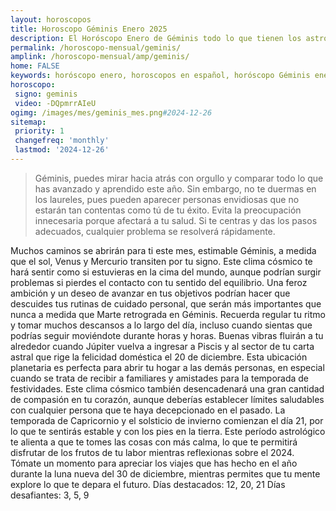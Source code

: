 ```yaml
---
layout: horoscopos
title: Horoscopo Géminis Enero 2025
description: El Horóscopo Enero de Géminis todo lo que tienen los astros preparados para este mes, amor, trabajo, familia. Todo sobre astrologia, tarot, predicciones. Horoscopo gratis en español, predicciones y astrología.
permalink: /horoscopo-mensual/geminis/
amplink: /horoscopo-mensual/amp/geminis/
home: FALSE
keywords: horóscopo enero, horoscopos en español, horóscopo Géminis enero , horóscopo esperanza gracia, horoscop, horóscopos gratis, horoscopo Géminis, Tarot, Astrologia, Zodíaco, Géminis, horoscopo gratis, horoscopo del mes 
horoscopo:
 signo: geminis
 video: -DQpmrrAIeU
ogimg: /images/mes/geminis_mes.png#2024-12-26
sitemap:
 priority: 1
 changefreq: 'monthly'
 lastmod: '2024-12-26'
---
```



 > Géminis, puedes mirar hacia atrás con orgullo y comparar todo lo que has avanzado y aprendido este año. Sin embargo, no te duermas en los laureles, pues pueden aparecer personas envidiosas que no estarán tan contentas como tú de tu éxito. Evita la preocupación innecesaria porque afectará a tu salud. Si te centras y das los pasos adecuados, cualquier problema se resolverá rápidamente.



Muchos caminos se abrirán para ti este mes, estimable Géminis, a medida que el sol, Venus y Mercurio transiten por tu signo. Este clima cósmico te hará sentir como si estuvieras en la cima del mundo, aunque podrían surgir problemas si pierdes el contacto con tu sentido del equilibrio. Una feroz ambición y un deseo de avanzar en tus objetivos podrían hacer que descuides tus rutinas de cuidado personal, que serán más importantes que nunca a medida que Marte retrograda en Géminis. Recuerda regular tu ritmo y tomar muchos descansos a lo largo del día, incluso cuando sientas que podrías seguir moviéndote durante horas y horas.
Buenas vibras fluirán a tu alrededor cuando Júpiter vuelva a ingresar a Piscis y al sector de tu carta astral que rige la felicidad doméstica el 20 de diciembre. Esta ubicación planetaria es perfecta para abrir tu hogar a las demás personas, en especial cuando se trata de recibir a familiares y amistades para la temporada de festividades. Este clima cósmico también desencadenará una gran cantidad de compasión en tu corazón, aunque deberías establecer límites saludables con cualquier persona que te haya decepcionado en el pasado.
La temporada de Capricornio y el solsticio de invierno comienzan el día 21, por lo que te sentirás estable y con los pies en la tierra. Este período astrológico te alienta a que te tomes las cosas con más calma, lo que te permitirá disfrutar de los frutos de tu labor mientras reflexionas sobre el 2024. Tómate un momento para apreciar los viajes que has hecho en el año durante la luna nueva del 30 de diciembre, mientras permites que tu mente explore lo que te depara el futuro.
Días destacados: 12, 20, 21
Días desafiantes: 3, 5, 9